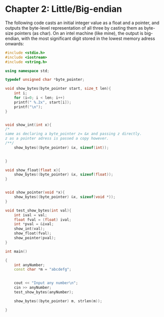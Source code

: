 # Chapter 2: Little/Big-endian

The following code casts an initial integer value as a float and a pointer, and outputs the byte-level representation of all three by casting them as byte-size pointers (as char). On an intel machine (like mine), the output is big-endian, with the most significant digit stored in the lowest memory adress onwards:

```c++
#include <stdio.h>
#include <iostream>
#include <string.h>

using namespace std;

typedef unsigned char *byte_pointer;

void show_bytes(byte_pointer start, size_t len){
    int i;
    for (i=0; i < len; i++)
    printf(" %.2x", start[i]);
    printf("\n");
}


void show_int(int x){
/*
same as declaring a byte_pointer z= &x and passing z directly.
z as a pointer adress is passed a copy however.
/**/
    show_bytes((byte_pointer) &x, sizeof(int));
    

}

void show_float(float x){
    show_bytes((byte_pointer) &x, sizeof(float));
}


void show_pointer(void *x){
    show_bytes((byte_pointer) &x, sizeof(void *));
}

void test_show_bytes(int val){
    int ival = val;
    float fval = (float) ival;
    int *pval = &ival;
    show_int(val);
    show_float(fval);
    show_pointer(pval);
}

int main()

{
    int anyNumber;
    const char *m = "abcdefg";
    

    cout << "Input any number\n";
    cin >> anyNumber;
    test_show_bytes(anyNumber);

    show_bytes((byte_pointer) m, strlen(m));

}

```

